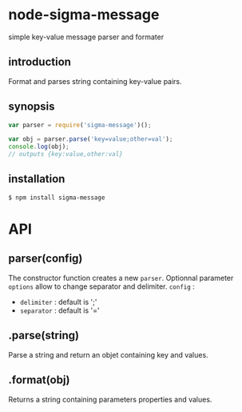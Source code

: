 node-sigma-message
==================

simple key-value message parser and formater

introduction
------------
Format and parses string containing key-value pairs. 

synopsis
--------

```javascript
var parser = require('sigma-message')();

var obj = parser.parse('key=value;other=val');
console.log(obj);
// outputs {key:value,other:val}
```  

installation
------------

    $ npm install sigma-message

API
===

parser(config)
----------------
The constructor function creates a new `parser`. Optionnal parameter `options` allow to change separator and delimiter.
`config` :

* `delimiter` :  default is ';'
* `separator` :  default is '='

.parse(string)
------------------------------------
Parse a string and return an objet containing key and values.

.format(obj)
------------------------------------
Returns a string containing parameters properties and values.

